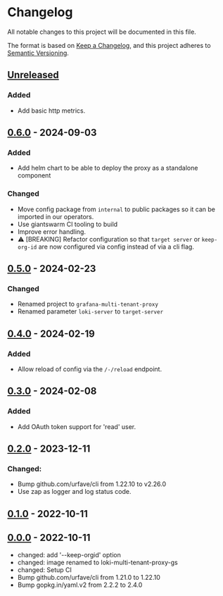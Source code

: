 # Changelog

All notable changes to this project will be documented in this file.

The format is based on [Keep a Changelog](https://keepachangelog.com/en/1.0.0/),
and this project adheres to [Semantic Versioning](https://semver.org/spec/v2.0.0.html).

## [Unreleased]

### Added

- Add basic http metrics.

## [0.6.0] - 2024-09-03

### Added

- Add helm chart to be able to deploy the proxy as a standalone component

### Changed

- Move config package from `internal` to public packages so it can be imported in our operators.
- Use giantswarm CI tooling to build
- Improve error handling.
- ⚠️ [BREAKING] Refactor configuration so that `target server` or `keep-org-id` are now configured via config instead of via a cli flag.

## [0.5.0] - 2024-02-23

### Changed

- Renamed project to `grafana-multi-tenant-proxy`
- Renamed parameter `loki-server` to `target-server`

## [0.4.0] - 2024-02-19

### Added

- Allow reload of config via the `/-/reload` endpoint.

## [0.3.0] - 2024-02-08

### Added

- Add OAuth token support for 'read' user.

## [0.2.0] - 2023-12-11

### Changed:

- Bump github.com/urfave/cli from 1.22.10 to v2.26.0
- Use zap as logger and log status code.

## [0.1.0] - 2022-10-11

## [0.0.0] - 2022-10-11

- changed: add '--keep-orgid' option
- changed: image renamed to loki-multi-tenant-proxy-gs
- changed: Setup CI
- Bump github.com/urfave/cli from 1.21.0 to 1.22.10
- Bump gopkg.in/yaml.v2 from 2.2.2 to 2.4.0

[Unreleased]: https://github.com/giantswarm/grafana-multi-tenant-proxy/compare/v0.6.0...HEAD
[0.6.0]: https://github.com/giantswarm/grafana-multi-tenant-proxy/compare/v0.5.0...v0.6.0
[0.5.0]: https://github.com/giantswarm/grafana-multi-tenant-proxy/compare/v0.4.0...v0.5.0
[0.4.0]: https://github.com/giantswarm/loki-multi-tenant-proxy/compare/v0.3.0...v0.4.0
[0.3.0]: https://github.com/giantswarm/loki-multi-tenant-proxy/compare/v0.2.0...v0.3.0
[0.2.0]: https://github.com/giantswarm/loki-multi-tenant-proxy/compare/v0.1.0...v0.2.0
[0.1.0]: https://github.com/giantswarm/loki-multi-tenant-proxy/compare/v0.0.0...v0.1.0
[0.0.0]: https://github.com/giantswarm/loki-multi-tenant-proxy/releases/tag/v0.0.0
